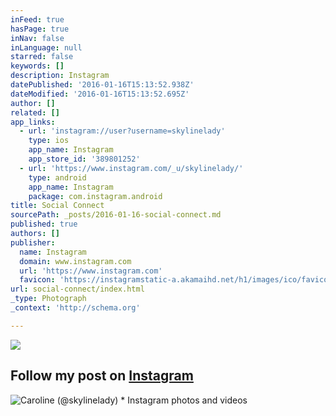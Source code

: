 ```yaml
---
inFeed: true
hasPage: true
inNav: false
inLanguage: null
starred: false
keywords: []
description: Instagram
datePublished: '2016-01-16T15:13:52.938Z'
dateModified: '2016-01-16T15:13:52.695Z'
author: []
related: []
app_links:
  - url: 'instagram://user?username=skylinelady'
    type: ios
    app_name: Instagram
    app_store_id: '389801252'
  - url: 'https://www.instagram.com/_u/skylinelady/'
    type: android
    app_name: Instagram
    package: com.instagram.android
title: Social Connect
sourcePath: _posts/2016-01-16-social-connect.md
published: true
authors: []
publisher:
  name: Instagram
  domain: www.instagram.com
  url: 'https://www.instagram.com'
  favicon: 'https://instagramstatic-a.akamaihd.net/h1/images/ico/favicon.ico/7cdab0872b15.ico'
url: social-connect/index.html
_type: Photograph
_context: 'http://schema.org'

---
```

![](https://s3-us-west-2.amazonaws.com/the-grid-img/p/4d561d9ad049e6d9166cdf2e2120f04f0caa6578.gif)

## Follow my post on **[Instagram][0]**
![Caroline &lpar;&commat;skylinelady&rpar; &midast; Instagram photos and videos](https://scontent.cdninstagram.com/hphotos-xpt1/t51.2885-19/s150x150/11930897_430674343802703_686316125_a.jpg)

[0]: https://app.thegrid.io/posts/d87b689e-084e-4708-8a4b-954976816e42/null